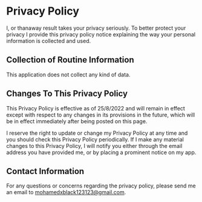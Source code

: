 # Privacy Policy

I, or thanaway result takes your privacy seriously. To better protect your privacy I provide this privacy policy notice explaining the way your personal information is collected and used.


## Collection of Routine Information

This application does not collect any kind of data.


## Changes To This Privacy Policy

This Privacy Policy is effective as of 25/8/2022 and will remain in effect except with respect to any changes in its provisions in the future, which will be in effect immediately after being posted on this page.

I reserve the right to update or change my Privacy Policy at any time and you should check this Privacy Policy periodically. If I make any material changes to this Privacy Policy, I will notify you either through the email address you have provided me, or by placing a prominent notice on my app.


## Contact Information

For any questions or concerns regarding the privacy policy, please send me an email to mohamedxblack123123@gmail.com.
